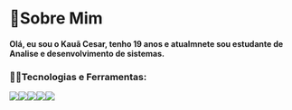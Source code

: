 <h1>🙋Sobre Mim</h1>
<h4>Olá, eu sou o Kauã Cesar, tenho 19 anos e atualmnete sou estudante de Analise e desenvolvimento de sistemas.</h4>
<h3>👨‍💻Tecnologias e Ferramentas:</h3>
<div style="display: flex;">
<img src="https://img.shields.io/badge/html5-E34F26?style=for-the-badge&logo=html5&logoColor=white">
<img src="https://img.shields.io/badge/css3-1572B6?style=for-the-badge&logo=css3&logoColor=white">
  <img src="https://img.shields.io/badge/javascript-%23323330.svg?style=for-the-badge&logo=javascript&logoColor=%23F7DF1E">
  <img src="https://img.shields.io/badge/react-%2361DAFB.svg?style=for-the-badge&logo=react&logoColor=white">
<img src="https://img.shields.io/badge/node.js-339933?style=for-the-badge&logo=node.js&logoColor=white">


</div>
